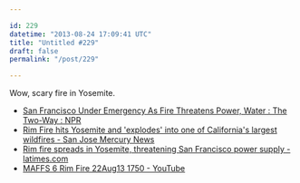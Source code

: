 ```yaml
---

id: 229
datetime: "2013-08-24 17:09:41 UTC"
title: "Untitled #229"
draft: false
permalink: "/post/229"

---
```


Wow, scary fire in Yosemite.  

 
 * [San Francisco Under Emergency As Fire Threatens Power, Water : The Two-Way : NPR](http://www.npr.org/blogs/thetwo-way/2013/08/24/215099616/san-francisco-under-emergency-as-fire-threatens-power-water)
 * [Rim Fire hits Yosemite and 'explodes' into one of California's largest wildfires - San Jose Mercury News](http://www.mercurynews.com/california/ci_23928253/rim-fire-hits-yosemite-friday-and-explodes-one)
 * [Rim fire spreads in Yosemite, threatening San Francisco power supply - latimes.com](http://www.latimes.com/local/lanow/la-me-ln-yosemite-fire-san-francisco-power-rim-fire20130823,0,1157539.story)
 * [MAFFS 6 Rim Fire 22Aug13 1750 - YouTube](https://www.youtube.com/watch?v=c_eGiGG1B-Q&feature=share)



